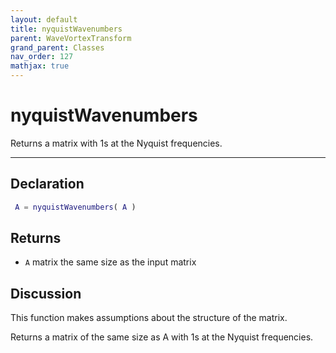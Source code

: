 ```yaml
---
layout: default
title: nyquistWavenumbers
parent: WaveVortexTransform
grand_parent: Classes
nav_order: 127
mathjax: true
---
```


#  nyquistWavenumbers

Returns a matrix with 1s at the Nyquist frequencies.


---

## Declaration
```matlab
 A = nyquistWavenumbers( A )
```
## Returns
+ `A`  matrix the same size as the input matrix

## Discussion

  This function makes assumptions about the structure of the matrix.
 
  Returns a matrix of the same size as A with 1s at the Nyquist
  frequencies.
 
      
